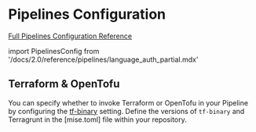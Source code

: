 # Pipelines Configuration

[Full Pipelines Configuration Reference](/docs/2.0/reference/pipelines/configurations.md)

import PipelinesConfig from '/docs/2.0/reference/pipelines/language_auth_partial.mdx'

<PipelinesConfig />

## Terraform & OpenTofu

You can specify whether to invoke Terraform or OpenTofu in your Pipeline by configuring the [tf-binary](/2.0/reference/pipelines/configurations#tf-binary) setting. Define the versions of `tf-binary` and Terragrunt in the [mise.toml] file within your repository.
